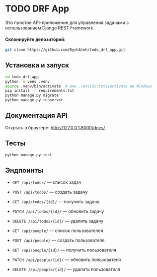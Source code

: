 # TODO DRF App

Это простое API-приложение для управления задачами с использованием Django REST Framework.

#### Склонируйте депозиторий:
```bash
git clone https://github.com/RynhAleh/todo_drf_app.git
```
## Установка и запуск
```bash
cd todo_drf_app
python -m venv .venv
source .venv/bin/activate  # или .venv\Scripts\activate на Windows
pip install -r requirements.txt
python manage.py migrate
python manage.py runserver
```

## Документация API
Открыть в браузере: <http://127.0.0.1:8000/docs/>

## Тесты
```bash
python manage.py test
```

## Эндпоинты
- `GET /api/todos/` — список задач
- `POST /api/todos/` — создать задачу
- `GET /api/todos/{id}/` — получить задачу
- `PATCH /api/todos/{id}/` — обновить задачу
- `DELETE /api/todos/{id}/` — удалить задачу

- `GET /api/people/` — список пользователей
- `POST /api/people/` — создать пользователя
- `GET /api/people/{id}/` — получить пользователя
- `PATCH /api/people/{id}/` — обновить пользователя
- `DELETE /api/people/{id}/` — удалить пользователя
